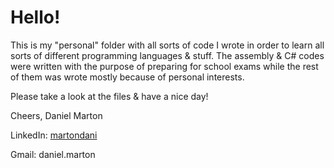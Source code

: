 # Hello!

This is my "personal" folder with all sorts of code I wrote in order to learn all sorts of different programming languages & stuff. The assembly & C# codes were written with the purpose of preparing for school exams while the rest of them was wrote mostly because of personal interests. 

Please take a look at the files & have a nice day!

Cheers,
Daniel Marton 

LinkedIn: [martondani](https://www.linkedin.com/in/martondani)

Gmail: daniel.marton
